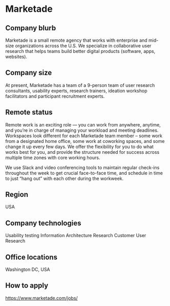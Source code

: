 # Marketade

## Company blurb

Marketade is a small remote agency that works with enterprise and mid-size organizations across the U.S. We specialize in collaborative user research that helps teams build better digital products (software, apps, websites).

## Company size

At present, Marketade has a team of a 9-person team of user research consultants, usability experts, research trainers, ideation workshop facilitators and participant recruitment experts.

## Remote status

Remote work is an exciting role — you can work from anywhere, anytime, and you’re in charge of managing your workload and meeting deadlines. Workspaces look different for each Marketade team member – some work from a designated home office, some work at coworking spaces, and some change it up every few days. We offer the flexibility for you to do what works best for you, and provide the structure needed for success across multiple time zones with core working hours.

We use Slack and video conferencing tools to maintain regular check-ins throughout the week to get crucial face-to-face time, and schedule in time to just “hang out” with each other during the workweek.

## Region

USA

## Company technologies

Usability testing
Information Architecture Research
Customer User Research

## Office locations

Washington DC, USA

## How to apply

https://www.marketade.com/jobs/
